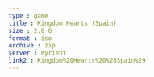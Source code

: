 ```yaml
---
type : game
title : Kingdom Hearts (Spain)
size : 2.0 G
format : iso
archive : zip
server : myrient
link2 : Kingdom%20Hearts%20%28Spain%29
---
```

